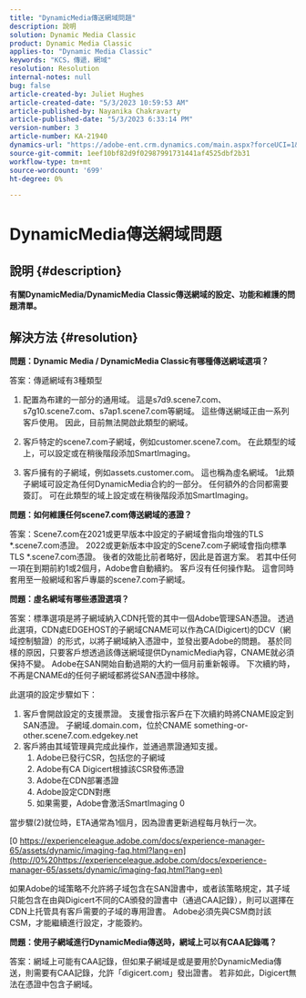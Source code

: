 ```yaml
---
title: "DynamicMedia傳送網域問題"
description: 說明
solution: Dynamic Media Classic
product: Dynamic Media Classic
applies-to: "Dynamic Media Classic"
keywords: "KCS，傳遞，網域"
resolution: Resolution
internal-notes: null
bug: false
article-created-by: Juliet Hughes
article-created-date: "5/3/2023 10:59:53 AM"
article-published-by: Nayanika Chakravarty
article-published-date: "5/3/2023 6:33:14 PM"
version-number: 3
article-number: KA-21940
dynamics-url: "https://adobe-ent.crm.dynamics.com/main.aspx?forceUCI=1&pagetype=entityrecord&etn=knowledgearticle&id=21e0929c-a1e9-ed11-a7c6-6045bd006079"
source-git-commit: 1eef10bf82d9f02987991731441af4525dbf2b31
workflow-type: tm+mt
source-wordcount: '699'
ht-degree: 0%

---
```


# DynamicMedia傳送網域問題

## 說明 {#description}


<b>有關DynamicMedia/DynamicMedia Classic傳送網域的設定、功能和維護的問題清單。</b>


## 解決方法 {#resolution}


<b>問題：Dynamic Media / DynamicMedia Classic有哪種傳送網域選項？</b>

答案：傳遞網域有3種類型

1) 配置為布建的一部分的通用域。 這是s7d9.scene7.com、s7g10.scene7.com、s7ap1.scene7.com等網域。
這些傳送網域正由一系列客戶使用。 因此，目前無法開啟此類型的網域。

2) 客戶特定的scene7.com子網域，例如customer.scene7.com。 在此類型的域上，可以設定或在稍後階段添加SmartImaging。

3) 客戶擁有的子網域，例如assets.customer.com。 這也稱為虛名網域。 1此類子網域可設定為任何DynamicMedia合約的一部分。 任何額外的合同都需要簽訂。 可在此類型的域上設定或在稍後階段添加SmartImaging。

<b>問題：如何維護任何scene7.com傳送網域的憑證？</b>

答案：Scene7.com在2021或更早版本中設定的子網域會指向增強的TLS \*.scene7.com憑證。 2022或更新版本中設定的Scene7.com子網域會指向標準TLS \*.scene7.com憑證。 後者的效能比前者略好，因此是首選方案。 若其中任何一項在到期前約1或2個月，Adobe會自動續約。 客戶沒有任何操作點。 這會同時套用至一般網域和客戶專屬的scene7.com子網域。

<b>問題：虛名網域有哪些憑證選項？</b>

答案：標準選項是將子網域納入CDN托管的其中一個Adobe管理SAN憑證。 透過此選項，CDN處EDGEHOST的子網域CNAME可以作為CA(Digicert)的DCV（網域控制驗證）的形式，以將子網域納入憑證中，並發出要Adobe的問題。 基於同樣的原因，只要客戶想透過該傳送網域提供DynamicMedia內容，CNAME就必須保持不變。 Adobe在SAN開始自動過期的大約一個月前重新報導。 下次續約時，不再是CNAMEd的任何子網域都將從SAN憑證中移除。

此選項的設定步驟如下：

1. 客戶會開啟設定的支援票證。    支援會指示客戶在下次續約時將CNAME設定到SAN憑證。
子網域.domain.com，位於CNAME something-or-other.scene7.com.edgekey.net
2. 客戶將由其域管理員完成此操作，並通過票證通知支援。
   1. Adobe已發行CSR，包括您的子網域
   2. Adobe有CA Digicert根據該CSR發佈憑證
   3. Adobe在CDN部署憑證
   4. Adobe設定CDN對應
   5. 如果需要，Adobe會激活SmartImaging 0


當步驟(2)就位時，ETA通常為1個月，因為證書更新過程每月執行一次。

[0 https://experienceleague.adobe.com/docs/experience-manager-65/assets/dynamic/imaging-faq.html?lang=en](http://0%20https://experienceleague.adobe.com/docs/experience-manager-65/assets/dynamic/imaging-faq.html?lang=en)

如果Adobe的域策略不允許將子域包含在SAN證書中，或者該策略規定，其子域只能包含在由與Digicert不同的CA頒發的證書中（通過CAA記錄），則可以選擇在CDN上托管具有客戶需要的子域的專用證書。 Adobe必須先與CSM商討該CSM，才能繼續進行設定，才能簽約。

<b>問題：使用子網域進行DynamicMedia傳送時，網域上可以有CAA記錄嗎？</b>

答案：網域上可能有CAA記錄，但如果子網域是或是要用於DynamicMedia傳送，則需要有CAA記錄，允許「digicert.com」發出證書。 若非如此，Digicert無法在憑證中包含子網域。
